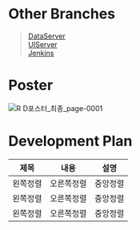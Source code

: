 # Other Branches
>[DataServer](https://github.com/ddalkyTokky/Admin_Page_KAU2022/tree/DataServer)      
>[UIServer](https://github.com/ddalkyTokky/Admin_Page_KAU2022/tree/UIServer)      
>[Jenkins](https://github.com/ddalkyTokky/Admin_Page_KAU2022/tree/Jenkins)

# Poster
![R D포스터_최종_page-0001](https://github.com/ddalkyTokky/Admin_Page_KAU2022/assets/47583083/c5ffb9f6-93a1-402b-b160-8b7d79346ea5)

# Development Plan

|제목|내용|설명|
|:---:|:---:|:---:|
|왼쪽정렬|오른쪽정렬|중앙정렬|
|왼쪽정렬|오른쪽정렬|중앙정렬|
|왼쪽정렬|오른쪽정렬|중앙정렬|
